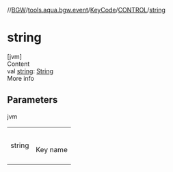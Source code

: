 //[BGW](../../../../index.md)/[tools.aqua.bgw.event](../../index.md)/[KeyCode](../index.md)/[CONTROL](index.md)/[string](string.md)



# string  
[jvm]  
Content  
val [string](string.md): [String](https://kotlinlang.org/api/latest/jvm/stdlib/kotlin/-string/index.html)  
More info  


## Parameters  
  
jvm  
  
| | |
|---|---|
| <a name="tools.aqua.bgw.event/KeyCode.CONTROL/string/#/PointingToDeclaration/"></a>string| <a name="tools.aqua.bgw.event/KeyCode.CONTROL/string/#/PointingToDeclaration/"></a><br><br>Key name<br><br>|
  
  



